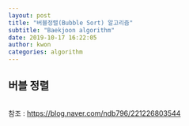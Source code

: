 ```yaml
---
layout: post
title: "버블정렬(Bubble Sort) 알고리즘"
subtitle: "Baekjoon algorithm"
date: 2019-10-17 16:22:05
author: kwon
categories: algorithm
---
```


## 버블 정렬


```c

```


참조 : <https://blog.naver.com/ndb796/221226803544>
